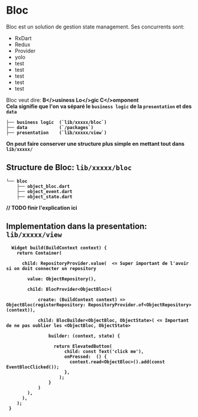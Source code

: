 # BlocBloc est un solution de gestion state management. Ses concurrents sont:- RxDart- Redux- Provider- yolo- test- test- test- test- testBloc veut dire: <b>B</>usiness <b>Lo</>gic <b>C</>omponent<br>Cela signifie que l'on va séparé le `business logic` de la `presentation` et des `data````├── business logic  (`lib/xxxxx/bloc`)├── data            (`/packages`)├── presentation    (`lib/xxxxx/view`)``` On peut faire conserver une structure plus simple en mettant tout dans `lib/xxxxx/`## Structure de Bloc: `lib/xxxxx/bloc````└── bloc    ├── object_bloc.dart    ├── object_event.dart    ├── object_state.dart```// TODO finir l'explication ici## Implementation dans la presentation: `lib/xxxxx/view`      Widget build(BuildContext context) {        return Container(          child: RepositoryProvider.value(  <= Super important de l'avoir si on doit connecter un repository            value: ObjectRepository(),            child: BlocProvider<ObjectBloc>(                create: (BuildContext context) => ObjectBloc(registerRepository: RepositoryProvider.of<ObjectRepository>(context)),                                child: BlocBuilder<ObjectBloc, ObjectState>( <= Important de ne pas oublier les <ObjectBloc, ObjectState>                    builder: (context, state) {                      return ElevatedButton(                          child: const Text('click me'),                          onPressed:  () {                            context.read<ObjectBloc>().add(const EventBlocClicked());                          },                        );                    }                )            ),          ),        );     }